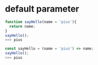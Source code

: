 # default parameter

```js
function sayHello(name = 'pius'){
  return name;
}
sayHello(); 
>>> pius
```

```js
const sayHello = (name = 'pius') => name;
sayHello(); 
>>> pius
```